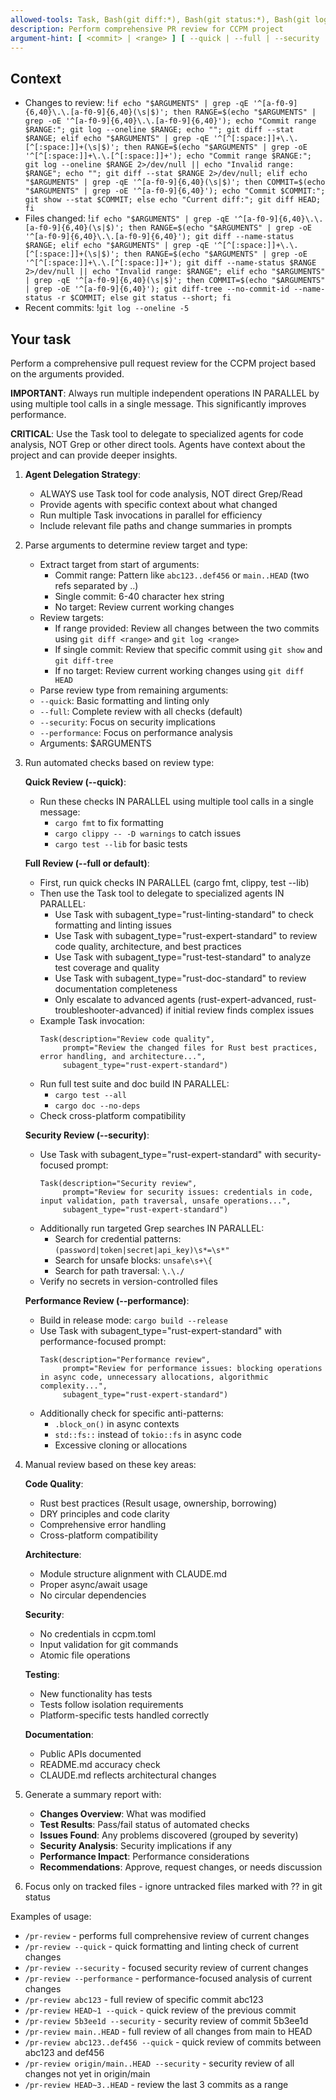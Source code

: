 ```yaml
---
allowed-tools: Task, Bash(git diff:*), Bash(git status:*), Bash(git log:*), Bash(git show:*), Bash(cargo fmt:*), Bash(cargo clippy:*), Bash(cargo test:*), Bash(cargo build:*), Bash(cargo doc:*), Bash(cargo check:*), Read, Edit, MultiEdit, Glob, Grep, TodoWrite, WebSearch, WebFetch
description: Perform comprehensive PR review for CCPM project
argument-hint: [ <commit> | <range> ] [ --quick | --full | --security | --performance ] - e.g., "abc123 --quick" for single commit, "main..HEAD --full" for range
---
```


## Context

- Changes to review: !`if echo "$ARGUMENTS" | grep -qE '^[a-f0-9]{6,40}\.\.[a-f0-9]{6,40}(\s|$)'; then RANGE=$(echo "$ARGUMENTS" | grep -oE '^[a-f0-9]{6,40}\.\.[a-f0-9]{6,40}'); echo "Commit range $RANGE:"; git log --oneline $RANGE; echo ""; git diff --stat $RANGE; elif echo "$ARGUMENTS" | grep -qE '^[^[:space:]]+\.\.[^[:space:]]+(\s|$)'; then RANGE=$(echo "$ARGUMENTS" | grep -oE '^[^[:space:]]+\.\.[^[:space:]]+'); echo "Commit range $RANGE:"; git log --oneline $RANGE 2>/dev/null || echo "Invalid range: $RANGE"; echo ""; git diff --stat $RANGE 2>/dev/null; elif echo "$ARGUMENTS" | grep -qE '^[a-f0-9]{6,40}(\s|$)'; then COMMIT=$(echo "$ARGUMENTS" | grep -oE '^[a-f0-9]{6,40}'); echo "Commit $COMMIT:"; git show --stat $COMMIT; else echo "Current diff:"; git diff HEAD; fi`
- Files changed: !`if echo "$ARGUMENTS" | grep -qE '^[a-f0-9]{6,40}\.\.[a-f0-9]{6,40}(\s|$)'; then RANGE=$(echo "$ARGUMENTS" | grep -oE '^[a-f0-9]{6,40}\.\.[a-f0-9]{6,40}'); git diff --name-status $RANGE; elif echo "$ARGUMENTS" | grep -qE '^[^[:space:]]+\.\.[^[:space:]]+(\s|$)'; then RANGE=$(echo "$ARGUMENTS" | grep -oE '^[^[:space:]]+\.\.[^[:space:]]+'); git diff --name-status $RANGE 2>/dev/null || echo "Invalid range: $RANGE"; elif echo "$ARGUMENTS" | grep -qE '^[a-f0-9]{6,40}(\s|$)'; then COMMIT=$(echo "$ARGUMENTS" | grep -oE '^[a-f0-9]{6,40}'); git diff-tree --no-commit-id --name-status -r $COMMIT; else git status --short; fi`
- Recent commits: !`git log --oneline -5`

## Your task

Perform a comprehensive pull request review for the CCPM project based on the arguments provided.

**IMPORTANT**: Always run multiple independent operations IN PARALLEL by using multiple tool calls in a single message. This significantly improves performance.

**CRITICAL**: Use the Task tool to delegate to specialized agents for code analysis, NOT Grep or other direct tools. Agents have context about the project and can provide deeper insights.

1. **Agent Delegation Strategy**:
   - ALWAYS use Task tool for code analysis, NOT direct Grep/Read
   - Provide agents with specific context about what changed
   - Run multiple Task invocations in parallel for efficiency
   - Include relevant file paths and change summaries in prompts

2. Parse arguments to determine review target and type:
   - Extract target from start of arguments:
     * Commit range: Pattern like `abc123..def456` or `main..HEAD` (two refs separated by ..)
     * Single commit: 6-40 character hex string
     * No target: Review current working changes
   - Review targets:
     * If range provided: Review all changes between the two commits using `git diff <range>` and `git log <range>`
     * If single commit: Review that specific commit using `git show` and `git diff-tree`
     * If no target: Review current working changes using `git diff HEAD`
   - Parse review type from remaining arguments:
   - `--quick`: Basic formatting and linting only
   - `--full`: Complete review with all checks (default)
   - `--security`: Focus on security implications
   - `--performance`: Focus on performance analysis
   - Arguments: $ARGUMENTS

3. Run automated checks based on review type:

   **Quick Review (--quick)**:
   - Run these checks IN PARALLEL using multiple tool calls in a single message:
     * `cargo fmt` to fix formatting
     * `cargo clippy -- -D warnings` to catch issues
     * `cargo test --lib` for basic tests

   **Full Review (--full or default)**:
   - First, run quick checks IN PARALLEL (cargo fmt, clippy, test --lib)
   - Then use the Task tool to delegate to specialized agents IN PARALLEL:
     * Use Task with subagent_type="rust-linting-standard" to check formatting and linting issues
     * Use Task with subagent_type="rust-expert-standard" to review code quality, architecture, and best practices
     * Use Task with subagent_type="rust-test-standard" to analyze test coverage and quality
     * Use Task with subagent_type="rust-doc-standard" to review documentation completeness
     * Only escalate to advanced agents (rust-expert-advanced, rust-troubleshooter-advanced) if initial review finds complex issues
   - Example Task invocation:
     ```
     Task(description="Review code quality", 
          prompt="Review the changed files for Rust best practices, error handling, and architecture...", 
          subagent_type="rust-expert-standard")
     ```
   - Run full test suite and doc build IN PARALLEL:
     * `cargo test --all`
     * `cargo doc --no-deps`
   - Check cross-platform compatibility

   **Security Review (--security)**:
   - Use Task with subagent_type="rust-expert-standard" with security-focused prompt:
     ```
     Task(description="Security review", 
          prompt="Review for security issues: credentials in code, input validation, path traversal, unsafe operations...", 
          subagent_type="rust-expert-standard")
     ```
   - Additionally run targeted Grep searches IN PARALLEL:
     * Search for credential patterns: `(password|token|secret|api_key)\s*=\s*"`
     * Search for unsafe blocks: `unsafe\s+\{`
     * Search for path traversal: `\.\./`
   - Verify no secrets in version-controlled files

   **Performance Review (--performance)**:
   - Build in release mode: `cargo build --release`
   - Use Task with subagent_type="rust-expert-standard" with performance-focused prompt:
     ```
     Task(description="Performance review",
          prompt="Review for performance issues: blocking operations in async code, unnecessary allocations, algorithmic complexity...",
          subagent_type="rust-expert-standard")
     ```
   - Additionally check for specific anti-patterns:
     * `.block_on()` in async contexts
     * `std::fs::` instead of `tokio::fs` in async code
     * Excessive cloning or allocations

4. Manual review based on these key areas:

   **Code Quality**:
   - Rust best practices (Result usage, ownership, borrowing)
   - DRY principles and code clarity
   - Comprehensive error handling
   - Cross-platform compatibility

   **Architecture**:
   - Module structure alignment with CLAUDE.md
   - Proper async/await usage
   - No circular dependencies

   **Security**:
   - No credentials in ccpm.toml
   - Input validation for git commands
   - Atomic file operations

   **Testing**:
   - New functionality has tests
   - Tests follow isolation requirements
   - Platform-specific tests handled correctly

   **Documentation**:
   - Public APIs documented
   - README.md accuracy check
   - CLAUDE.md reflects architectural changes

5. Generate a summary report with:
   - **Changes Overview**: What was modified
   - **Test Results**: Pass/fail status of automated checks
   - **Issues Found**: Any problems discovered (grouped by severity)
   - **Security Analysis**: Security implications if any
   - **Performance Impact**: Performance considerations
   - **Recommendations**: Approve, request changes, or needs discussion

6. Focus only on tracked files - ignore untracked files marked with ?? in git status

Examples of usage:
- `/pr-review` - performs full comprehensive review of current changes
- `/pr-review --quick` - quick formatting and linting check of current changes
- `/pr-review --security` - focused security review of current changes
- `/pr-review --performance` - performance-focused analysis of current changes
- `/pr-review abc123` - full review of specific commit abc123
- `/pr-review HEAD~1 --quick` - quick review of the previous commit
- `/pr-review 5b3ee1d --security` - security review of commit 5b3ee1d
- `/pr-review main..HEAD` - full review of all changes from main to HEAD
- `/pr-review abc123..def456 --quick` - quick review of commits between abc123 and def456
- `/pr-review origin/main..HEAD --security` - security review of all changes not yet in origin/main
- `/pr-review HEAD~3..HEAD` - review the last 3 commits as a range
